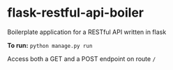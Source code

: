 # flask-restful-api-boiler
Boilerplate application for a RESTful API written in flask

**To run:** `python manage.py run`

Access both a GET and a POST endpoint on route `/`
